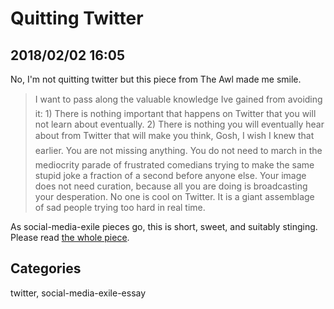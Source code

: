 # Quitting Twitter 
## 2018/02/02 16:05

No, I'm not quitting twitter but this piece from The Awl made me smile.

> I want to pass along the valuable knowledge I&#146;ve gained from avoiding 
> it: 1) There is nothing important that happens on Twitter that you will 
> not learn about eventually. 2) There is nothing you will eventually hear 
> about from Twitter that will make you think, &#147;Gosh, I wish I knew that 
> earlier.&#148; You are not missing anything. You do not need to march in the 
> mediocrity parade of frustrated comedians trying to make the same stupid 
> joke a fraction of a second before anyone else. Your image does not need 
> curation, because all you are doing is broadcasting your desperation. No 
> one is cool on Twitter. It is a giant assemblage of sad people trying 
> too hard in real time. 
> 

As social-media-exile pieces go, this is short, sweet, and suitably stinging. 
Please read [the whole piece][tw1].

[tw1]: https://www.theawl.com/2018/01/stop-twitting-yourself/

## Categories
twitter, social-media-exile-essay